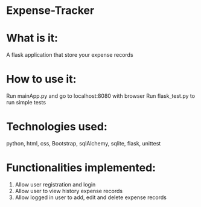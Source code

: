 # Expense-Tracker

# What is it:
  A flask application that store your expense records

# How to use it:
  Run mainApp.py and go to localhost:8080 with browser
  Run flask_test.py to run simple tests

# Technologies used:
  python, html, css, Bootstrap, sqlAlchemy, sqlite, flask, unittest

# Functionalities implemented:
  1. Allow user registration and login
  2. Allow user to view history expense records
  3. Allow logged in user to add, edit and delete expense records

